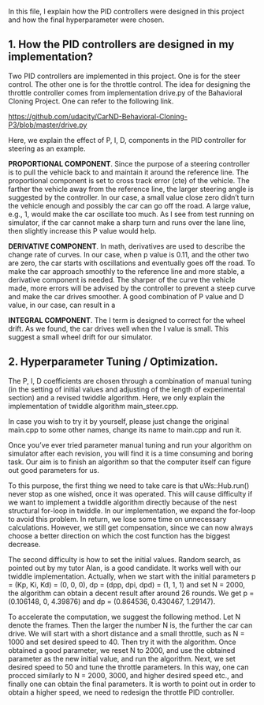 In this file, I explain how the PID controllers were designed in this project and how the final hyperparameter were chosen. 

## 1. How the PID controllers are designed in my implementation?

Two PID controllers are implemented in this project. One is for the steer control. The other one is for the throttle control. The idea for designing the throttle controller comes from implementation drive.py of the Bahavioral Cloning Project. One can refer to the following link.

https://github.com/udacity/CarND-Behavioral-Cloning-P3/blob/master/drive.py

Here, we explain the effect of P, I, D, components in the PID controller for steering as an example. 

**PROPORTIONAL COMPONENT**. Since the purpose of a steering controller is to pull the vehicle back to and maintain it around the reference line. The proportional component is set to cross track error (cte) of the vehicle. The farther the vehicle away from the reference line, the larger steering angle is suggested by the controller. In our case, a small value close zero didn’t turn the vehicle enough and possibly the car can go off the road. A large value, e.g., 1, would make the car oscillate too much. As I see from test running on simulator, if the car cannot make a sharp turn and runs over the lane line, then slightly increase this P value would help.

**DERIVATIVE COMPONENT**. In math, derivatives are used to describe the change rate of curves. In our case, when p value is 0.11, and the other two are zero, the car starts with oscillations and eventually goes off the road. To make the car approach smoothly to the reference line and more stable, a derivative component is needed. The sharper of the curve the vehicle made, more errors will be advised by the controller to prevent a steep curve and make the car drives smoother. A good combination of P value and D value, in our case, can result in a  

**INTEGRAL COMPONENT**. The I term is designed to correct for the wheel drift. As we found, the car drives well when the I value is small. This suggest a small wheel drift for our simulator.


## 2. Hyperparameter Tuning / Optimization.

The P, I, D coefficients are chosen through a combination of manual tuning (in the setting of initial values and adjusting of the length of experimental section) and a revised twiddle algorithm. Here, we only explain the implementation of twiddle algorithm main_steer.cpp. 

In case you wish to try it by yourself, please just change the original main.cpp to some other names, change its name to main.cpp and run it. 

Once you’ve ever tried parameter manual tuning and run your algorithm on simulator after each revision, you will find it is a time consuming and boring task. Our aim is to finish an algorithm so that the computer itself can figure out good parameters for us. 

To this purpose, the first thing we need to take care is that uWs::Hub.run() never stop as one wished, once it was operated. This will cause difficulty if we want to implement a twiddle algorithm directly because of the nest structural for-loop in twiddle. In our implementation, we expand the for-loop to avoid this problem. In return, we lose some time on unnecessary calculations. However, we still get compensation, since we can now always choose a better direction on which the cost function has the biggest decrease. 

The second difficulty is how to set the initial values. Random search, as pointed out by my tutor Alan, is a good candidate. It works well with our twiddle implementation. Actually, when we start with the initial parameters p = (Kp, Ki, Kd) = (0, 0, 0), dp = (dpp, dpi, dpd) = (1, 1, 1) and set N = 2000, the algorithm can obtain a decent result after around 26 rounds. We get p = (0.106148, 0, 4.39876) and dp = (0.864536, 0.430467, 1.29147). 

To accelerate the computation, we suggest the following method. Let N denote the frames. Then the larger the number N is, the further the car can drive. We will start with a short distance and a small throttle, such as N = 1000 and set desired speed to 40. Then try it with the algorithm. Once obtained a good parameter, we reset N to 2000, and use the obtained parameter as the new initial value, and run the algorithm. Next, we set desired speed to 50 and tune the throttle parameters. In this way, one can procced similarly to N = 2000, 3000, and higher desired speed etc., and finally one can obtain the final parameters. It is worth to point out in order to obtain a higher speed, we need to redesign the throttle PID controller. 
